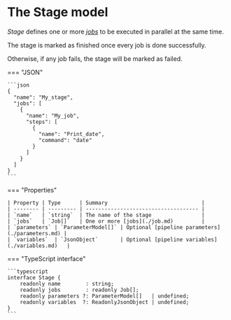 # The Stage model

*Stage* defines one or more [*jobs*](./job.md) to be executed in parallel at the same time.

The stage is marked as finished once every job is done successfully.

Otherwise, if any job fails, the stage will be marked as failed.

=== "JSON"

    ```json
    {
      "name": "My_stage",
      "jobs": [
        {
          "name": "My_job",
          "steps": [
            {
              "name": "Print_date",
              "command": "date"
            }
          ]
        }
      ]
    }
    ```

=== "Properties"

    | Property | Type      | Summary                              |
    | -------- | --------- | ------------------------------------ |
    | `name`   | `string`  | The name of the stage                |
    | `jobs`   | `Job[]`   | One or more [jobs](./job.md)         |
    | `parameters` | `ParameterModel[]` | Optional [pipeline parameters](./parameters.md) |
    | `variables`  | `JsonObject`       | Optional [pipeline variables](./variables.md)   |

=== "TypeScript interface"

    ```typescript
    interface Stage {
        readonly name        : string;
        readonly jobs        : readonly Job[];
        readonly parameters ?: ParameterModel[]   | undefined;
        readonly variables  ?: ReadonlyJsonObject | undefined;
    }
    ```

